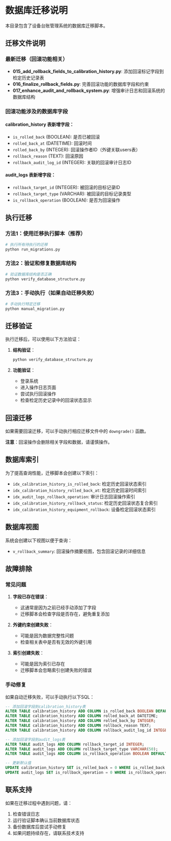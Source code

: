 # 数据库迁移说明

本目录包含了设备台账管理系统的数据库迁移脚本。

## 迁移文件说明

### 最新迁移（回滚功能相关）

- **015_add_rollback_fields_to_calibration_history.py**: 添加回滚标记字段到检定历史记录表
- **016_finalize_rollback_fields.py**: 完善回滚功能的数据库字段和约束
- **017_enhance_audit_and_rollback_system.py**: 增强审计日志和回滚系统的数据库结构

### 回滚功能涉及的数据库字段

#### calibration_history 表新增字段：
- `is_rolled_back` (BOOLEAN): 是否已被回滚
- `rolled_back_at` (DATETIME): 回滚时间
- `rolled_back_by` (INTEGER): 回滚操作者ID（外键关联users表）
- `rollback_reason` (TEXT): 回滚原因
- `rollback_audit_log_id` (INTEGER): 关联的回滚审计日志ID

#### audit_logs 表新增字段：
- `rollback_target_id` (INTEGER): 被回滚的目标记录ID
- `rollback_target_type` (VARCHAR): 被回滚的目标记录类型
- `is_rollback_operation` (BOOLEAN): 是否为回滚操作

## 执行迁移

### 方法1：使用迁移执行脚本（推荐）

```bash
# 执行所有待执行的迁移
python run_migrations.py
```

### 方法2：验证和修复数据库结构

```bash
# 验证数据库结构是否正确
python verify_database_structure.py
```

### 方法3：手动执行（如果自动迁移失败）

```bash
# 手动执行特定迁移
python manual_migration.py
```

## 迁移验证

执行迁移后，可以使用以下方法验证：

1. **结构验证**：
   ```bash
   python verify_database_structure.py
   ```

2. **功能验证**：
   - 登录系统
   - 进入操作日志页面
   - 尝试执行回滚操作
   - 检查检定历史记录中的回滚状态显示

## 回滚迁移

如果需要回滚迁移，可以手动执行相应迁移文件中的 `downgrade()` 函数。

**注意**：回滚操作会删除相关字段和数据，请谨慎操作。

## 数据库索引

为了提高查询性能，迁移脚本会创建以下索引：

- `idx_calibration_history_is_rolled_back`: 检定历史回滚状态索引
- `idx_calibration_history_rolled_back_at`: 检定历史回滚时间索引
- `idx_audit_logs_rollback_operation`: 审计日志回滚操作索引
- `idx_calibration_history_rollback_status`: 检定历史回滚状态复合索引
- `idx_calibration_history_equipment_rollback`: 设备检定回滚状态索引

## 数据库视图

系统会创建以下视图以便于查询：

- `v_rollback_summary`: 回滚操作摘要视图，包含回滚记录的详细信息

## 故障排除

### 常见问题

1. **字段已存在错误**：
   - 这通常是因为之前已经手动添加了字段
   - 迁移脚本会检查字段是否存在，避免重复添加

2. **外键约束创建失败**：
   - 可能是因为数据完整性问题
   - 检查相关表中是否有无效的外键引用

3. **索引创建失败**：
   - 可能是因为索引已存在
   - 迁移脚本会忽略索引创建失败的错误

### 手动修复

如果自动迁移失败，可以手动执行以下SQL：

```sql
-- 添加回滚字段到calibration_history表
ALTER TABLE calibration_history ADD COLUMN is_rolled_back BOOLEAN DEFAULT 0;
ALTER TABLE calibration_history ADD COLUMN rolled_back_at DATETIME;
ALTER TABLE calibration_history ADD COLUMN rolled_back_by INTEGER;
ALTER TABLE calibration_history ADD COLUMN rollback_reason TEXT;
ALTER TABLE calibration_history ADD COLUMN rollback_audit_log_id INTEGER;

-- 添加回滚字段到audit_logs表
ALTER TABLE audit_logs ADD COLUMN rollback_target_id INTEGER;
ALTER TABLE audit_logs ADD COLUMN rollback_target_type VARCHAR(50);
ALTER TABLE audit_logs ADD COLUMN is_rollback_operation BOOLEAN DEFAULT 0;

-- 更新默认值
UPDATE calibration_history SET is_rolled_back = 0 WHERE is_rolled_back IS NULL;
UPDATE audit_logs SET is_rollback_operation = 0 WHERE is_rollback_operation IS NULL;
```

## 联系支持

如果在迁移过程中遇到问题，请：

1. 检查错误日志
2. 运行验证脚本确认当前数据库状态
3. 备份数据库后尝试手动修复
4. 如果问题持续存在，请联系技术支持